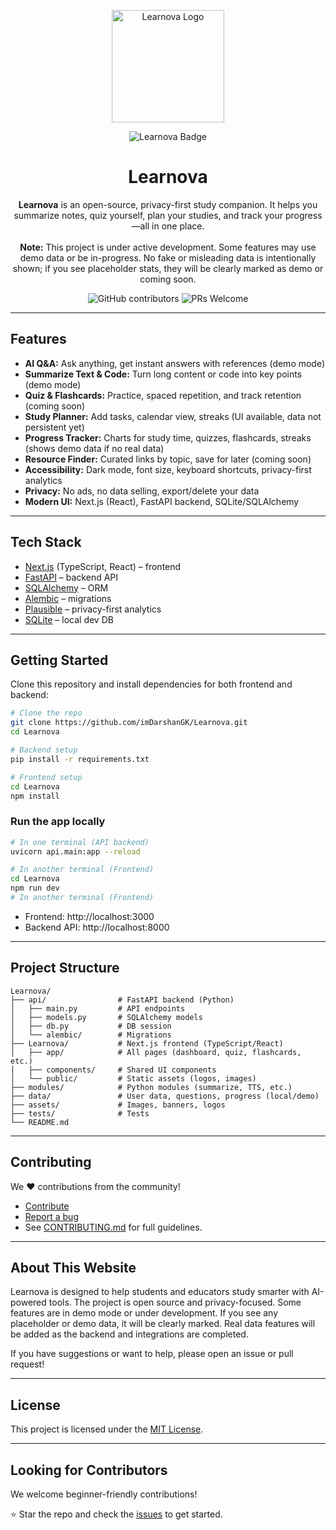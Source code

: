 
<p align="center">
  <img src="https://raw.githubusercontent.com/imDarshanGK/Learnova/main
  /assets/learnova-logo.png" alt="Learnova Logo" width="180" height="180">
</p>

<p align="center">
  <img src="https://img.shields.io/badge/Learnova-AI--Powered-blue?style=for-the-badge&logo=python&logoColor=white" alt="Learnova Badge">
</p>


<h1 align="center">Learnova</h1>
<p align="center">
  <b>Learnova</b> is an open-source, privacy-first study companion. It helps you summarize notes, quiz yourself, plan your studies, and track your progress—all in one place.<br>
  <br>
  <b>Note:</b> This project is under active development. Some features may use demo data or be in-progress. No fake or misleading data is intentionally shown; if you see placeholder stats, they will be clearly marked as demo or coming soon.
</p>

<p align="center">
  <img src="https://img.shields.io/github/contributors/imDarshanGK/Learnova" alt="GitHub contributors">
  <img src="https://img.shields.io/badge/PRs-welcome-brightgreen.svg?style=flat-square" alt="PRs Welcome">
</p>

---


## Features

- **AI Q&A:** Ask anything, get instant answers with references (demo mode)
- **Summarize Text & Code:** Turn long content or code into key points (demo mode)
- **Quiz & Flashcards:** Practice, spaced repetition, and track retention (coming soon)
- **Study Planner:** Add tasks, calendar view, streaks (UI available, data not persistent yet)
- **Progress Tracker:** Charts for study time, quizzes, flashcards, streaks (shows demo data if no real data)
- **Resource Finder:** Curated links by topic, save for later (coming soon)
- **Accessibility:** Dark mode, font size, keyboard shortcuts, privacy-first analytics
- **Privacy:** No ads, no data selling, export/delete your data
- **Modern UI:** Next.js (React), FastAPI backend, SQLite/SQLAlchemy

---

## Tech Stack

- [Next.js](https://nextjs.org/) (TypeScript, React) – frontend
- [FastAPI](https://fastapi.tiangolo.com/) – backend API
- [SQLAlchemy](https://www.sqlalchemy.org/) – ORM
- [Alembic](https://alembic.sqlalchemy.org/) – migrations
- [Plausible](https://plausible.io/) – privacy-first analytics
- [SQLite](https://www.sqlite.org/) – local dev DB

---

## Getting Started

Clone this repository and install dependencies for both frontend and backend:

```bash
# Clone the repo
git clone https://github.com/imDarshanGK/Learnova.git
cd Learnova

# Backend setup
pip install -r requirements.txt

# Frontend setup
cd Learnova
npm install
```

### Run the app locally

```bash
# In one terminal (API backend)
uvicorn api.main:app --reload

# In another terminal (Frontend)
cd Learnova
npm run dev
# In another terminal (Frontend)
```

- Frontend: http://localhost:3000
- Backend API: http://localhost:8000

---


## Project Structure

```
Learnova/
├── api/                # FastAPI backend (Python)
│   ├── main.py         # API endpoints
│   ├── models.py       # SQLAlchemy models
│   ├── db.py           # DB session
│   └── alembic/        # Migrations
├── Learnova/           # Next.js frontend (TypeScript/React)
│   ├── app/            # All pages (dashboard, quiz, flashcards, etc.)
│   ├── components/     # Shared UI components
│   └── public/         # Static assets (logos, images)
├── modules/            # Python modules (summarize, TTS, etc.)
├── data/               # User data, questions, progress (local/demo)
├── assets/             # Images, banners, logos
├── tests/              # Tests
└── README.md
```

---


## Contributing

We ❤️ contributions from the community!

- [Contribute](https://github.com/imDarshanGK/Learnova)
- [Report a bug](https://github.com/imDarshanGK/Learnova/issues/new)
- See [CONTRIBUTING.md](.github/CONTRIBUTING.md) for full guidelines.

---

## About This Website

Learnova is designed to help students and educators study smarter with AI-powered tools. The project is open source and privacy-focused. Some features are in demo mode or under development. If you see any placeholder or demo data, it will be clearly marked. Real data features will be added as the backend and integrations are completed.

If you have suggestions or want to help, please open an issue or pull request!

---

## License

This project is licensed under the [MIT License](LICENSE).

---

## Looking for Contributors

We welcome beginner-friendly contributions!

⭐ Star the repo and check the [issues](https://github.com/imDarshanGK/Learnova/issues) to get started.
